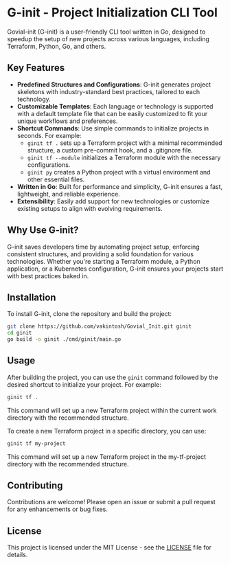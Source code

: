 # G-init - Project Initialization CLI Tool

Govial-init (G-init) is a user-friendly CLI tool written in Go, designed to speedup the setup of new projects across various languages, including Terraform, Python, Go, and others. 

## Key Features

- **Predefined Structures and Configurations**: G-init generates project skeletons with industry-standard best practices, tailored to each technology.
- **Customizable Templates**: Each language or technology is supported with a default template file that can be easily customized to fit your unique workflows and preferences.
- **Shortcut Commands**: Use simple commands to initialize projects in seconds. For example:
  - `ginit tf .` sets up a Terraform project with a minimal recommended structure, a custom pre-commit hook, and a .gitignore file.
  - `ginit tf --module` initializes a Terraform module with the necessary configurations.
  - `ginit py` creates a Python project with a virtual environment and other essential files.
- **Written in Go**: Built for performance and simplicity, G-init ensures a fast, lightweight, and reliable experience.
- **Extensibility**: Easily add support for new technologies or customize existing setups to align with evolving requirements.

## Why Use G-init?

G-init saves developers time by automating project setup, enforcing consistent structures, and providing a solid foundation for various technologies. Whether you're starting a Terraform module, a Python application, or a Kubernetes configuration, G-init ensures your projects start with best practices baked in.

## Installation

To install G-init, clone the repository and build the project:

```bash
git clone https://github.com/vakintosh/Govial_Init.git ginit
cd ginit
go build -o ginit ./cmd/ginit/main.go
```

## Usage

After building the project, you can use the `ginit` command followed by the desired shortcut to initialize your project. For example:

```bash
ginit tf .
```

This command will set up a new Terraform project within the current work directory with the recommended structure.

To create a new Terraform project in a specific directory, you can use:
```bash
ginit tf my-project
```
This command will set up a new Terraform project in the my-tf-project directory with the recommended structure.

## Contributing

Contributions are welcome! Please open an issue or submit a pull request for any enhancements or bug fixes.

## License

This project is licensed under the MIT License - see the [LICENSE](LICENSE) file for details.